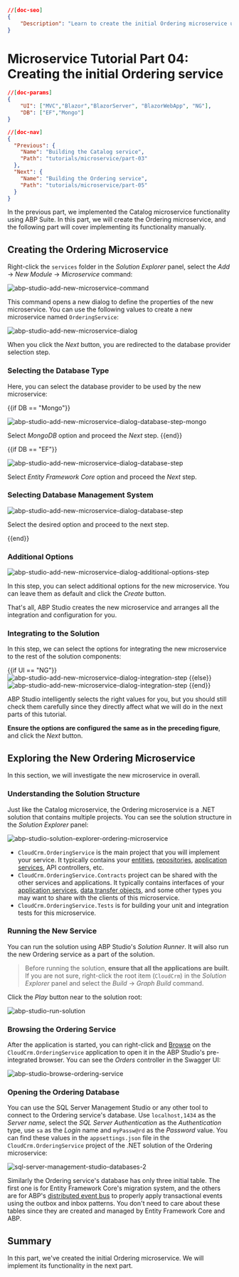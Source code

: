 ```json
//[doc-seo]
{
    "Description": "Learn to create the initial Ordering microservice using ABP Framework, building on the Catalog service from the previous tutorial."
}
```

# Microservice Tutorial Part 04: Creating the initial Ordering service

````json
//[doc-params]
{
    "UI": ["MVC","Blazor","BlazorServer", "BlazorWebApp", "NG"],
    "DB": ["EF","Mongo"]
}
````

````json
//[doc-nav]
{
  "Previous": {
    "Name": "Building the Catalog service",
    "Path": "tutorials/microservice/part-03"
  },
  "Next": {
    "Name": "Building the Ordering service",
    "Path": "tutorials/microservice/part-05"
  }
}
````

In the previous part, we implemented the Catalog microservice functionality using ABP Suite. In this part, we will create the Ordering microservice, and the following part will cover implementing its functionality manually.

## Creating the Ordering Microservice

Right-click the `services` folder in the *Solution Explorer* panel, select the *Add* -> *New Module* -> *Microservice* command:

![abp-studio-add-new-microservice-command](images/abp-studio-add-new-microservice-command-2-dark.png)

This command opens a new dialog to define the properties of the new microservice. You can use the following values to create a new microservice named `OrderingService`:

![abp-studio-add-new-microservice-dialog](images/abp-studio-add-new-microservice-dialog-2-dark.png)

When you click the *Next* button, you are redirected to the database provider selection step.

### Selecting the Database Type

Here, you can select the database provider to be used by the new microservice:

{{if DB == "Mongo"}}

![abp-studio-add-new-microservice-dialog-database-step-mongo](images/abp-studio-add-new-microservice-dialog-database-step-mongo-dark.png)

Select *MongoDB* option and proceed the *Next* step.
{{end}}

{{if DB == "EF"}}

![abp-studio-add-new-microservice-dialog-database-step](images/abp-studio-add-new-microservice-dialog-database-step-dark.png)

Select *Entity Framework Core* option and proceed the *Next* step.

### Selecting Database Management System

![abp-studio-add-new-microservice-dialog-database-step](images/abp-studio-add-new-microservice-dialog-database-management-dark.png)

Select the desired option and proceed to the next step.

{{end}}

### Additional Options

![abp-studio-add-new-microservice-dialog-additional-options-step](images/abp-studio-add-new-microservice-dialog-additional-options-step-dark.png)

In this step, you can select additional options for the new microservice. You can leave them as default and click the *Create* button.

That's all, ABP Studio creates the new microservice and arranges all the integration and configuration for you.

### Integrating to the Solution

In this step, we can select the options for integrating the new microservice to the rest of the solution components:

{{if UI == "NG"}}
![abp-studio-add-new-microservice-dialog-integration-step](images/abp-studio-add-new-microservice-dialog-integration-step-ng-dark.png)
{{else}}
![abp-studio-add-new-microservice-dialog-integration-step](images/abp-studio-add-new-microservice-dialog-integration-step-dark.png)
{{end}}

ABP Studio intelligently selects the right values for you, but you should still check them carefully since they directly affect what we will do in the next parts of this tutorial.

**Ensure the options are configured the same as in the preceding figure**, and click the *Next* button.

## Exploring the New Ordering Microservice

In this section, we will investigate the new microservice in overall.

### Understanding the Solution Structure

Just like the Catalog microservice, the Ordering microservice is a .NET solution that contains multiple projects. You can see the solution structure in the *Solution Explorer* panel:

![abp-studio-solution-explorer-ordering-microservice](images/abp-studio-solution-explorer-ordering-microservice-dark.png)

* `CloudCrm.OrderingService` is the main project that you will implement your service. It typically contains your [entities](../../framework/architecture/domain-driven-design/entities.md), [repositories](../../framework/architecture/domain-driven-design/repositories.md), [application services](../../framework/architecture/domain-driven-design/application-services.md), API controllers, etc.
* `CloudCrm.OrderingService.Contracts` project can be shared with the other services and applications. It typically contains interfaces of your [application services](../../framework/architecture/domain-driven-design/application-services.md), [data transfer objects](../../framework/architecture/domain-driven-design/data-transfer-objects.md), and some other types you may want to share with the clients of this microservice.
* `CloudCrm.OrderingService.Tests` is for building your unit and integration tests for this microservice.

### Running the New Service

You can run the solution using ABP Studio's *Solution Runner*. It will also run the new Ordering service as a part of the solution.

> Before running the solution, **ensure that all the applications are built**. If you are not sure, right-click the root item (`CloudCrm`) in the *Solution Explorer* panel and select the *Build* -> *Graph Build* command.

Click the *Play* button near to the solution root:

![abp-studio-run-solution](images/abp-studio-run-solution-dark.png)

### Browsing the Ordering Service

After the application is started, you can right-click and [Browse](../../studio/running-applications.md#monitoring) on the `CloudCrm.OrderingService` application to open it in the ABP Studio's pre-integrated browser. You can see the *Orders* controller in the Swagger UI:

![abp-studio-browse-ordering-service](images/abp-studio-browse-ordering-service-dark.png)

### Opening the Ordering Database

You can use the SQL Server Management Studio or any other tool to connect to the Ordering service's database. Use `localhost,1434` as the *Server name*, select the *SQL Server Authentication* as the *Authentication* type, use `sa` as the *Login* name and `myPassw@rd` as the *Password* value. You can find these values in the `appsettings.json` file in the `CloudCrm.OrderingService` project of the .NET solution of the Ordering microservice:

![sql-server-management-studio-databases-2](images/sql-server-management-studio-databases-2.png)

Similarly the Ordering service's database has only three initial table. The first one is for Entity Framework Core's migration system, and the others are for ABP's [distributed event bus](../../solution-templates/microservice/distributed-events.md) to properly apply transactional events using the outbox and inbox patterns. You don't need to care about these tables since they are created and managed by Entity Framework Core and ABP.

## Summary

In this part, we've created the initial Ordering microservice. We will implement its functionality in the next part.